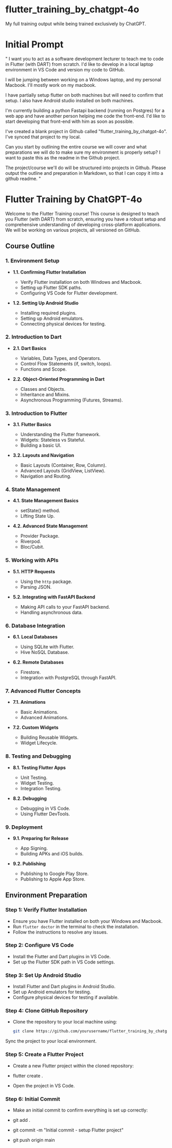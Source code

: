 # flutter_training_by_chatgpt-4o
My full training output while being trained exclusively by ChatGPT. 

# Initial Prompt

"
I want you to act as a software development lecturer to teach me to code in Flutter (with DART) from scratch. I'd like to develop in a local laptop environment in VS Code and version my code to GitHub. 

I will be jumping between working on a Windows laptop, and my personal Macbook. I'll mostly work on my macbook.

I have partially setup flutter on both machines but will need to confirm that setup. I also have Android studio installed on both machines. 

I'm currently building a python Fastapi backend (running on Postgres) for a web app and have another person helping me code the front-end. I'd like to start developing that front-end with him as soon as possible.

I've created a blank project in Github called "flutter_training_by_chatgpt-4o". I've synced that project to my local.

Can you start by outlining the entire course we will cover and what preparations we will do to make sure my environment is properly setup? I want to paste this as the readme in the Github project.

The project/course we'll do will be structured into projects in Github. Please output the outline and preparation in Markdown, so that I can copy it into a github readme.
"

# Flutter Training by ChatGPT-4o

Welcome to the Flutter Training course! This course is designed to teach you Flutter (with DART) from scratch, ensuring you have a robust setup and comprehensive understanding of developing cross-platform applications. We will be working on various projects, all versioned on GitHub.

## Course Outline

### 1. Environment Setup
- **1.1. Confirming Flutter Installation**
  - Verify Flutter installation on both Windows and Macbook.
  - Setting up Flutter SDK paths.
  - Configuring VS Code for Flutter development.

- **1.2. Setting Up Android Studio**
  - Installing required plugins.
  - Setting up Android emulators.
  - Connecting physical devices for testing.

### 2. Introduction to Dart
- **2.1. Dart Basics**
  - Variables, Data Types, and Operators.
  - Control Flow Statements (if, switch, loops).
  - Functions and Scope.

- **2.2. Object-Oriented Programming in Dart**
  - Classes and Objects.
  - Inheritance and Mixins.
  - Asynchronous Programming (Futures, Streams).

### 3. Introduction to Flutter
- **3.1. Flutter Basics**
  - Understanding the Flutter framework.
  - Widgets: Stateless vs Stateful.
  - Building a basic UI.

- **3.2. Layouts and Navigation**
  - Basic Layouts (Container, Row, Column).
  - Advanced Layouts (GridView, ListView).
  - Navigation and Routing.

### 4. State Management
- **4.1. State Management Basics**
  - setState() method.
  - Lifting State Up.

- **4.2. Advanced State Management**
  - Provider Package.
  - Riverpod.
  - Bloc/Cubit.

### 5. Working with APIs
- **5.1. HTTP Requests**
  - Using the `http` package.
  - Parsing JSON.

- **5.2. Integrating with FastAPI Backend**
  - Making API calls to your FastAPI backend.
  - Handling asynchronous data.

### 6. Database Integration
- **6.1. Local Databases**
  - Using SQLite with Flutter.
  - Hive NoSQL Database.

- **6.2. Remote Databases**
  - Firestore.
  - Integration with PostgreSQL through FastAPI.

### 7. Advanced Flutter Concepts
- **7.1. Animations**
  - Basic Animations.
  - Advanced Animations.

- **7.2. Custom Widgets**
  - Building Reusable Widgets.
  - Widget Lifecycle.

### 8. Testing and Debugging
- **8.1. Testing Flutter Apps**
  - Unit Testing.
  - Widget Testing.
  - Integration Testing.

- **8.2. Debugging**
  - Debugging in VS Code.
  - Using Flutter DevTools.

### 9. Deployment
- **9.1. Preparing for Release**
  - App Signing.
  - Building APKs and iOS builds.

- **9.2. Publishing**
  - Publishing to Google Play Store.
  - Publishing to Apple App Store.

## Environment Preparation

### Step 1: Verify Flutter Installation
- Ensure you have Flutter installed on both your Windows and Macbook.
- Run `flutter doctor` in the terminal to check the installation.
- Follow the instructions to resolve any issues.

### Step 2: Configure VS Code
- Install the Flutter and Dart plugins in VS Code.
- Set up the Flutter SDK path in VS Code settings.

### Step 3: Set Up Android Studio
- Install Flutter and Dart plugins in Android Studio.
- Set up Android emulators for testing.
- Configure physical devices for testing if available.

### Step 4: Clone GitHub Repository
- Clone the repository to your local machine using:
  ```bash
  git clone https://github.com/yourusername/flutter_training_by_chatgpt-4o.git

Sync the project to your local environment.

### Step 5: Create a Flutter Project
- Create a new Flutter project within the cloned repository:

 - flutter create .
 - Open the project in VS Code.

### Step 6: Initial Commit
- Make an initial commit to confirm everything is set up correctly:

 - git add .
 - git commit -m "Initial commit - setup Flutter project"
 - git push origin main